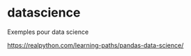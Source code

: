# datascience
Exemples pour data science

https://realpython.com/learning-paths/pandas-data-science/
